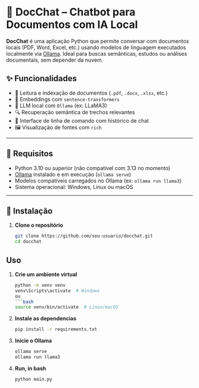 # 📄 DocChat – Chatbot para Documentos com IA Local

**DocChat** é uma aplicação Python que permite conversar com documentos locais (PDF, Word, Excel, etc.) usando modelos de linguagem executados localmente via [Ollama](https://ollama.com). Ideal para buscas semânticas, estudos ou análises documentais, sem depender da nuvem.

## ✨ Funcionalidades

- 📂 Leitura e indexação de documentos (`.pdf`, `.docx`, `.xlsx`, etc.)
- 🧠 Embeddings com `sentence-transformers`
- 🤖 LLM local com `Ollama` (ex: LLaMA3)
- 🔍 Recuperação semântica de trechos relevantes
- 💬 Interface de linha de comando com histórico de chat
- 🖼️ Visualização de fontes com `rich`

---

## 🚀 Requisitos

- Python 3.10 ou superior (não compatível com 3.13 no momento)
- [Ollama](https://ollama.com) instalado e em execução (`ollama serve`)
- Modelos compatíveis carregados no Ollama (ex: `ollama run llama3`)
- Sistema operacional: Windows, Linux ou macOS

---

## 🔧 Instalação

1. **Clone o repositório**
   ```bash
   git clone https://github.com/seu-usuario/docchat.git
   cd docchat


## Uso

1. **Crie um ambiente virtual**
    ``` bash 
    python -m venv venv
    venv\Scripts\activate  # Windows
    ou
    ```bash
    source venv/bin/activate  # Linux/macOS

2. **Instale as dependencias**
    ```bash
    pip install -r requirements.txt

3. **Inicie o Ollama**
    ```bash
    ollama serve
    ollama run llama3

4. **Run, in bash**
    ```bash
    python main.py
